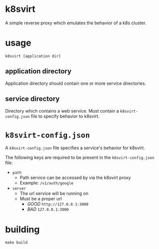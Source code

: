 # k8svirt
A simple reverse proxy which emulates the behavior of a k8s cluster.

# usage
```
k8svirt [application dir]
```

## application directory
Application directory should contain one or more service directories.

## service directory
Directory which contains a web service. Must contain a `k8svirt-config.json` file to specify behavior to k8svirt.

# `k8svirt-config.json`
A `k8svirt-config.json` file specifies a service's behavior for k8svirt.  

The following keys are required to be present in the `k8svirt-config.json` file:
- `path`
	- Path service can be accessed by via the k8svirt proxy
	- Example: `/v1/auth/google`
- `server`
	- The url service will be running on
	- Must be a proper url
		- *GOOD* `http://127.0.0.1:3000`
		- *BAD* `127.0.0.1:3000`

# building
```
make build
```

